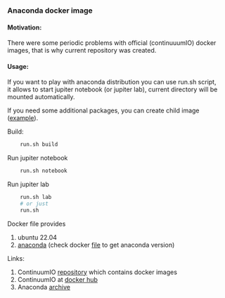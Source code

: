 ### Anaconda docker image

#### Motivation:
There were some periodic problems with official (continuuumIO) docker images, that is why current repository was created.

#### Usage:

If you want to play with anaconda distribution you can use run.sh script,  
it allows to start jupiter notebook (or jupiter lab), current directory will be mounted automatically.  

If you need some additional packages, you can create child image ([example](https://github.com/yantonov/ml-docker)).

Build:
```bash
    run.sh build
```

Run jupiter notebook
```bash
    run.sh notebook
```

Run jupiter lab
```bash
    run.sh lab
    # or just
    run.sh
```

Docker file provides 
1. ubuntu 22.04
2. [anaconda](https://www.anaconda.com/products/individual) (check docker [file](https://github.com/yantonov/anaconda-docker/blob/master/python3/Dockerfile) to get anaconda version)

Links:
1. ContinuumIO [repository](https://github.com/ContinuumIO/docker-images) which contains docker images
2. ContinuumIO at [docker hub](https://hub.docker.com/u/continuumio/)
3. Anaconda [archive](https://repo.anaconda.com/archive/)
